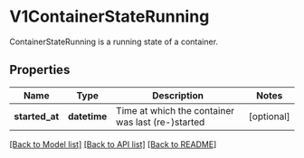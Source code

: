# V1ContainerStateRunning

ContainerStateRunning is a running state of a container.

## Properties
Name | Type | Description | Notes
------------ | ------------- | ------------- | -------------
**started_at** | **datetime** | Time at which the container was last (re-)started | [optional] 

[[Back to Model list]](../README.md#documentation-for-models) [[Back to API list]](../README.md#documentation-for-api-endpoints) [[Back to README]](../README.md)


